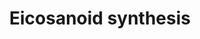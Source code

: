 ---
annotations:
- id: PW:0001239
  parent: classic metabolic pathway
  type: Pathway Ontology
  value: eicosanoid biosynthetic pathway
authors:
- A.Kwa
- MaintBot
- M.Ramirez
- Thomas
- Christine Chichester
- Egonw
- Mkutmon
- Eweitz
description: 'In biochemistry, eicosanoids are signaling molecules made by oxidation
  of twenty-carbon essential fatty acids, (EFAs). They exert complex control over
  many bodily systems, mainly in inflammation or immunity, and as messengers in the
  central nervous system.  Source: [[wikipedia:Eicosanoid|Wikipedia]]'
last-edited: 2021-05-16
organisms:
- Rattus norvegicus
redirect_from:
- /index.php/Pathway:WP293
- /instance/WP293
revision: null
schema-jsonld:
- '@context': https://schema.org/
  '@id': https://wikipathways.github.io/pathways/WP293.html
  '@type': Dataset
  creator:
    '@type': Organization
    name: WikiPathways
  description: 'In biochemistry, eicosanoids are signaling molecules made by oxidation
    of twenty-carbon essential fatty acids, (EFAs). They exert complex control over
    many bodily systems, mainly in inflammation or immunity, and as messengers in
    the central nervous system.  Source: [[wikipedia:Eicosanoid|Wikipedia]]'
  keywords:
  - 12-HETE
  - 12-Hydroperoxy Eicosatetraenoic Acid
  - 15-HETE
  - 15-Hydroperoxy Eicosatetraenoic Acid
  - 5-HETE
  - 5-HPETE
  - Alox12
  - Alox15
  - Alox15b
  - Alox5
  - Alox5ap
  - Arachidonic acid
  - Dpep1
  - GGT1
  - Leukotriene A4
  - Leukotriene B4
  - Leukotriene C4
  - Leukotriene D4
  - Leukotriene E4
  - Lta4h
  - Ltc4s
  - PGD2 11-ketoreduc
  - PGE2 9-ketoreduc
  - Peroxidase?
  - Pla2g2a
  - Pla2g6
  - Pnpla8
  - Prostaglandin D2
  - Prostaglandin E2
  - Prostaglandin F2a
  - Prostaglandin H2
  - Prostaglandin I2
  - Ptgds
  - Ptges
  - Ptges2
  - Ptgis
  - Ptgs1
  - Ptgs2
  - Tbxas1
  - Thromboxane A2
  - Thromboxane A3
  - Thromboxane B2
  license: CC0
  name: Eicosanoid synthesis
seo: CreativeWork
title: Eicosanoid synthesis
wpid: WP293
---
